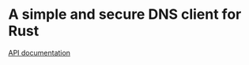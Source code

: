 A simple and secure DNS client for Rust
=======================================

[API documentation](https://docs.rs/dnsclient)
